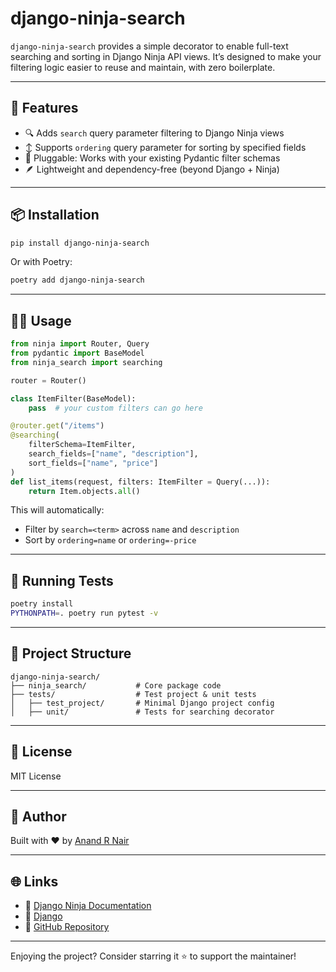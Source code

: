 # django-ninja-search

`django-ninja-search` provides a simple decorator to enable full-text searching and sorting in Django Ninja API views. It’s designed to make your filtering logic easier to reuse and maintain, with zero boilerplate.

---

## 🚀 Features

* 🔍 Adds `search` query parameter filtering to Django Ninja views
* ↕️ Supports `ordering` query parameter for sorting by specified fields
* 🧩 Pluggable: Works with your existing Pydantic filter schemas
* 🪶 Lightweight and dependency-free (beyond Django + Ninja)

---

## 📦 Installation

```bash
pip install django-ninja-search
```

Or with Poetry:

```bash
poetry add django-ninja-search
```

---

## 🧑‍💻 Usage

```python
from ninja import Router, Query
from pydantic import BaseModel
from ninja_search import searching

router = Router()

class ItemFilter(BaseModel):
    pass  # your custom filters can go here

@router.get("/items")
@searching(
    filterSchema=ItemFilter,
    search_fields=["name", "description"],
    sort_fields=["name", "price"]
)
def list_items(request, filters: ItemFilter = Query(...)):
    return Item.objects.all()
```

This will automatically:

* Filter by `search=<term>` across `name` and `description`
* Sort by `ordering=name` or `ordering=-price`

---

## 🧪 Running Tests

```bash
poetry install
PYTHONPATH=. poetry run pytest -v
```

---

## 📂 Project Structure

```
django-ninja-search/
├── ninja_search/           # Core package code
├── tests/                  # Test project & unit tests
│   ├── test_project/       # Minimal Django project config
│   ├── unit/               # Tests for searching decorator
```

---

## 📝 License

MIT License

---

## 👤 Author

Built with ❤️ by [Anand R Nair](mailto:anand547@outlook.com)

---

## 🌐 Links

* 📘 [Django Ninja Documentation](https://django-ninja.dev)
* 🐍 [Django](https://www.djangoproject.com/)
* 🐙 [GitHub Repository](https://github.com/anandrnair/django-ninja-search)

---

Enjoying the project? Consider starring it ⭐ to support the maintainer!
